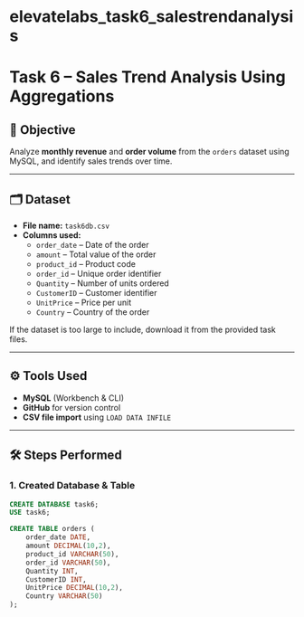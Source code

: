 # elevatelabs_task6_salestrendanalysis
# Task 6 – Sales Trend Analysis Using Aggregations

## 📌 Objective
Analyze **monthly revenue** and **order volume** from the `orders` dataset using MySQL, and identify sales trends over time.

---

## 🗂 Dataset
- **File name:** `task6db.csv`
- **Columns used:**
  - `order_date` – Date of the order
  - `amount` – Total value of the order
  - `product_id` – Product code
  - `order_id` – Unique order identifier
  - `Quantity` – Number of units ordered
  - `CustomerID` – Customer identifier
  - `UnitPrice` – Price per unit
  - `Country` – Country of the order

If the dataset is too large to include, download it from the provided task files.

---

## ⚙️ Tools Used
- **MySQL** (Workbench & CLI)
- **GitHub** for version control
- **CSV file import** using `LOAD DATA INFILE`

---

## 🛠 Steps Performed

### 1. Created Database & Table
```sql
CREATE DATABASE task6;
USE task6;

CREATE TABLE orders (
    order_date DATE,
    amount DECIMAL(10,2),
    product_id VARCHAR(50),
    order_id VARCHAR(50),
    Quantity INT,
    CustomerID INT,
    UnitPrice DECIMAL(10,2),
    Country VARCHAR(50)
);

